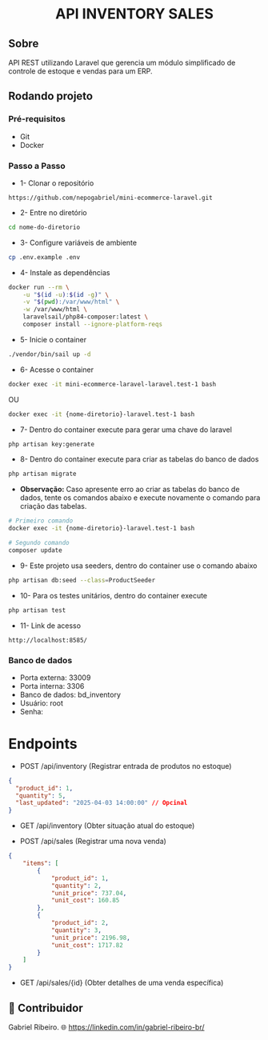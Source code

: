 <h1 align="center">
API INVENTORY SALES
</h1>

## Sobre
API REST utilizando Laravel que gerencia um módulo simplificado de controle de estoque e vendas para um ERP.

## Rodando projeto
### Pré-requisitos
- Git
- Docker

### Passo a Passo
- 1- Clonar o repositório
```
https://github.com/nepogabriel/mini-ecommerce-laravel.git
```

- 2- Entre no diretório 
```bash
cd nome-do-diretorio
```

- 3- Configure variáveis de ambiente
```bash
cp .env.example .env
```

- 4- Instale as dependências
```bash
docker run --rm \
    -u "$(id -u):$(id -g)" \
    -v "$(pwd):/var/www/html" \
    -w /var/www/html \
    laravelsail/php84-composer:latest \
    composer install --ignore-platform-reqs
```

- 5- Inicie o container
```bash
./vendor/bin/sail up -d
```

- 6- Acesse o container
```bash
docker exec -it mini-ecommerce-laravel-laravel.test-1 bash
```
OU
```bash
docker exec -it {nome-diretorio}-laravel.test-1 bash
```

- 7- Dentro do container execute para gerar uma chave do laravel
```bash
php artisan key:generate
```

- 8- Dentro do container execute para criar as tabelas do banco de dados
```bash
php artisan migrate
```

- **Observação:** Caso apresente erro ao criar as tabelas do banco de dados, tente os comandos abaixo e execute novamente o comando para criação das tabelas. 
``` bash
# Primeiro comando
docker exec -it {nome-diretorio}-laravel.test-1 bash

# Segundo comando
composer update
```

- 9- Este projeto usa seeders, dentro do container use o comando abaixo
``` bash
php artisan db:seed --class=ProductSeeder
```

- 10- Para os testes unitários, dentro do container execute
``` bash
php artisan test
```

- 11- Link de acesso
```
http://localhost:8585/
```

### Banco de dados
- Porta externa: 33009
- Porta interna: 3306
- Banco de dados: bd_inventory
- Usuário: root
- Senha:

# Endpoints
- POST /api/inventory (Registrar entrada de produtos no estoque)
```json
{
  "product_id": 1,
  "quantity": 5,
  "last_updated": "2025-04-03 14:00:00" // Opcinal
}
```

- GET /api/inventory (Obter situação atual do estoque)

- POST /api/sales (Registrar uma nova venda)
```json
{
    "items": [
        {
            "product_id": 1,
            "quantity": 2,
            "unit_price": 737.04,
            "unit_cost": 160.85
        },
        {
            "product_id": 2,
            "quantity": 3,
            "unit_price": 2196.98,
            "unit_cost": 1717.82
        }
    ]
}
```

- GET /api/sales/{id} (Obter detalhes de uma venda específica)

## 👥 Contribuidor
Gabriel Ribeiro.
🌐 https://linkedin.com/in/gabriel-ribeiro-br/
